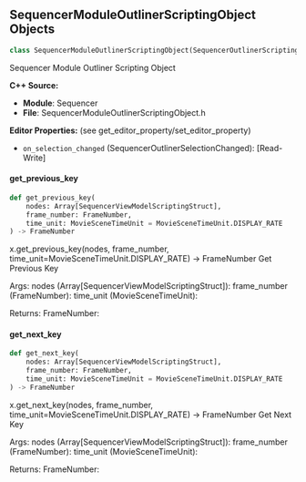 ## SequencerModuleOutlinerScriptingObject Objects

```python
class SequencerModuleOutlinerScriptingObject(SequencerOutlinerScriptingObject)
```

Sequencer Module Outliner Scripting Object

**C++ Source:**

- **Module**: Sequencer
- **File**: SequencerModuleOutlinerScriptingObject.h

**Editor Properties:** (see get_editor_property/set_editor_property)

- ``on_selection_changed`` (SequencerOutlinerSelectionChanged):  [Read-Write]

<a id="unreal.SequencerModuleOutlinerScriptingObject.get_previous_key"></a>

#### get_previous_key

```python
def get_previous_key(
    nodes: Array[SequencerViewModelScriptingStruct],
    frame_number: FrameNumber,
    time_unit: MovieSceneTimeUnit = MovieSceneTimeUnit.DISPLAY_RATE
) -> FrameNumber
```

x.get_previous_key(nodes, frame_number, time_unit=MovieSceneTimeUnit.DISPLAY_RATE) -> FrameNumber
Get Previous Key

Args:
    nodes (Array[SequencerViewModelScriptingStruct]): 
    frame_number (FrameNumber): 
    time_unit (MovieSceneTimeUnit): 

Returns:
    FrameNumber:

<a id="unreal.SequencerModuleOutlinerScriptingObject.get_next_key"></a>

#### get_next_key

```python
def get_next_key(
    nodes: Array[SequencerViewModelScriptingStruct],
    frame_number: FrameNumber,
    time_unit: MovieSceneTimeUnit = MovieSceneTimeUnit.DISPLAY_RATE
) -> FrameNumber
```

x.get_next_key(nodes, frame_number, time_unit=MovieSceneTimeUnit.DISPLAY_RATE) -> FrameNumber
Get Next Key

Args:
    nodes (Array[SequencerViewModelScriptingStruct]): 
    frame_number (FrameNumber): 
    time_unit (MovieSceneTimeUnit): 

Returns:
    FrameNumber:

<a id="unreal.SequencerModuleScriptingLayer"></a>
